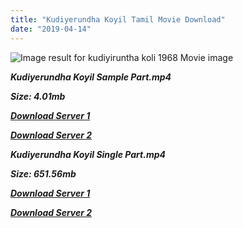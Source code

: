 ```yaml
---
title: "Kudiyerundha Koyil Tamil Movie Download"
date: "2019-04-14"
---
```


![Image result for kudiyiruntha koli 1968 Movie image](https://m.media-amazon.com/images/M/MV5BYzQ5ZmM4MDItOGJiMy00OGMyLTkzNWUtZDNiMGNlMjEwMWQ4XkEyXkFqcGdeQXVyNjQ1MDcxNzM@._V1_UY268_CR5,0,182,268_AL_.jpg)

**_Kudiyerundha Koyil Sample Part.mp4_**

**_Size: 4.01mb_**

**_[Download Server 1](http://b4.wetransfer.vip/files/{fb880f6db0ad663db529f57694c28cccd461c3d4fc624305e324329e3cbfaaa8}20Actor{fb880f6db0ad663db529f57694c28cccd461c3d4fc624305e324329e3cbfaaa8}20Hits{fb880f6db0ad663db529f57694c28cccd461c3d4fc624305e324329e3cbfaaa8}20Collection/M.{fb880f6db0ad663db529f57694c28cccd461c3d4fc624305e324329e3cbfaaa8}20G.{fb880f6db0ad663db529f57694c28cccd461c3d4fc624305e324329e3cbfaaa8}20Ramachandran{fb880f6db0ad663db529f57694c28cccd461c3d4fc624305e324329e3cbfaaa8}20(M.G.R){fb880f6db0ad663db529f57694c28cccd461c3d4fc624305e324329e3cbfaaa8}20Movies{fb880f6db0ad663db529f57694c28cccd461c3d4fc624305e324329e3cbfaaa8}20Collections/Kudiyirundha{fb880f6db0ad663db529f57694c28cccd461c3d4fc624305e324329e3cbfaaa8}20Koil{fb880f6db0ad663db529f57694c28cccd461c3d4fc624305e324329e3cbfaaa8}20(1968)/Kudiyirundha{fb880f6db0ad663db529f57694c28cccd461c3d4fc624305e324329e3cbfaaa8}20Koil{fb880f6db0ad663db529f57694c28cccd461c3d4fc624305e324329e3cbfaaa8}20(1968){fb880f6db0ad663db529f57694c28cccd461c3d4fc624305e324329e3cbfaaa8}20Sample{fb880f6db0ad663db529f57694c28cccd461c3d4fc624305e324329e3cbfaaa8}20HD.mp4)_**

**_[Download Server 2](http://b4.wetransfer.vip/files/{fb880f6db0ad663db529f57694c28cccd461c3d4fc624305e324329e3cbfaaa8}20Actor{fb880f6db0ad663db529f57694c28cccd461c3d4fc624305e324329e3cbfaaa8}20Hits{fb880f6db0ad663db529f57694c28cccd461c3d4fc624305e324329e3cbfaaa8}20Collection/M.{fb880f6db0ad663db529f57694c28cccd461c3d4fc624305e324329e3cbfaaa8}20G.{fb880f6db0ad663db529f57694c28cccd461c3d4fc624305e324329e3cbfaaa8}20Ramachandran{fb880f6db0ad663db529f57694c28cccd461c3d4fc624305e324329e3cbfaaa8}20(M.G.R){fb880f6db0ad663db529f57694c28cccd461c3d4fc624305e324329e3cbfaaa8}20Movies{fb880f6db0ad663db529f57694c28cccd461c3d4fc624305e324329e3cbfaaa8}20Collections/Kudiyirundha{fb880f6db0ad663db529f57694c28cccd461c3d4fc624305e324329e3cbfaaa8}20Koil{fb880f6db0ad663db529f57694c28cccd461c3d4fc624305e324329e3cbfaaa8}20(1968)/Kudiyirundha{fb880f6db0ad663db529f57694c28cccd461c3d4fc624305e324329e3cbfaaa8}20Koil{fb880f6db0ad663db529f57694c28cccd461c3d4fc624305e324329e3cbfaaa8}20(1968){fb880f6db0ad663db529f57694c28cccd461c3d4fc624305e324329e3cbfaaa8}20Sample{fb880f6db0ad663db529f57694c28cccd461c3d4fc624305e324329e3cbfaaa8}20HD.mp4)_**

**_Kudiyerundha Koyil Single Part.mp4_**

**_Size: 651.56mb_**

**_[Download Server 1](http://b4.wetransfer.vip/files/{fb880f6db0ad663db529f57694c28cccd461c3d4fc624305e324329e3cbfaaa8}20Actor{fb880f6db0ad663db529f57694c28cccd461c3d4fc624305e324329e3cbfaaa8}20Hits{fb880f6db0ad663db529f57694c28cccd461c3d4fc624305e324329e3cbfaaa8}20Collection/M.{fb880f6db0ad663db529f57694c28cccd461c3d4fc624305e324329e3cbfaaa8}20G.{fb880f6db0ad663db529f57694c28cccd461c3d4fc624305e324329e3cbfaaa8}20Ramachandran{fb880f6db0ad663db529f57694c28cccd461c3d4fc624305e324329e3cbfaaa8}20(M.G.R){fb880f6db0ad663db529f57694c28cccd461c3d4fc624305e324329e3cbfaaa8}20Movies{fb880f6db0ad663db529f57694c28cccd461c3d4fc624305e324329e3cbfaaa8}20Collections/Kudiyirundha{fb880f6db0ad663db529f57694c28cccd461c3d4fc624305e324329e3cbfaaa8}20Koil{fb880f6db0ad663db529f57694c28cccd461c3d4fc624305e324329e3cbfaaa8}20(1968)/Kudiyirundha{fb880f6db0ad663db529f57694c28cccd461c3d4fc624305e324329e3cbfaaa8}20Koil{fb880f6db0ad663db529f57694c28cccd461c3d4fc624305e324329e3cbfaaa8}20(1968){fb880f6db0ad663db529f57694c28cccd461c3d4fc624305e324329e3cbfaaa8}20Single{fb880f6db0ad663db529f57694c28cccd461c3d4fc624305e324329e3cbfaaa8}20Part{fb880f6db0ad663db529f57694c28cccd461c3d4fc624305e324329e3cbfaaa8}20HD.mp4)_**

**_[Download Server 2](http://b4.wetransfer.vip/files/{fb880f6db0ad663db529f57694c28cccd461c3d4fc624305e324329e3cbfaaa8}20Actor{fb880f6db0ad663db529f57694c28cccd461c3d4fc624305e324329e3cbfaaa8}20Hits{fb880f6db0ad663db529f57694c28cccd461c3d4fc624305e324329e3cbfaaa8}20Collection/M.{fb880f6db0ad663db529f57694c28cccd461c3d4fc624305e324329e3cbfaaa8}20G.{fb880f6db0ad663db529f57694c28cccd461c3d4fc624305e324329e3cbfaaa8}20Ramachandran{fb880f6db0ad663db529f57694c28cccd461c3d4fc624305e324329e3cbfaaa8}20(M.G.R){fb880f6db0ad663db529f57694c28cccd461c3d4fc624305e324329e3cbfaaa8}20Movies{fb880f6db0ad663db529f57694c28cccd461c3d4fc624305e324329e3cbfaaa8}20Collections/Kudiyirundha{fb880f6db0ad663db529f57694c28cccd461c3d4fc624305e324329e3cbfaaa8}20Koil{fb880f6db0ad663db529f57694c28cccd461c3d4fc624305e324329e3cbfaaa8}20(1968)/Kudiyirundha{fb880f6db0ad663db529f57694c28cccd461c3d4fc624305e324329e3cbfaaa8}20Koil{fb880f6db0ad663db529f57694c28cccd461c3d4fc624305e324329e3cbfaaa8}20(1968){fb880f6db0ad663db529f57694c28cccd461c3d4fc624305e324329e3cbfaaa8}20Single{fb880f6db0ad663db529f57694c28cccd461c3d4fc624305e324329e3cbfaaa8}20Part{fb880f6db0ad663db529f57694c28cccd461c3d4fc624305e324329e3cbfaaa8}20HD.mp4)_**

